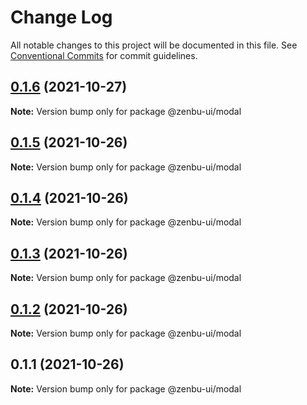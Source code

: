 # Change Log

All notable changes to this project will be documented in this file.
See [Conventional Commits](https://conventionalcommits.org) for commit guidelines.

## [0.1.6](https://github.com/KodepandaID/zenbu-ui/compare/@zenbu-ui/modal@0.1.5...@zenbu-ui/modal@0.1.6) (2021-10-27)

**Note:** Version bump only for package @zenbu-ui/modal





## [0.1.5](https://github.com/KodepandaID/zenbu-ui/compare/@zenbu-ui/modal@0.1.4...@zenbu-ui/modal@0.1.5) (2021-10-26)

**Note:** Version bump only for package @zenbu-ui/modal





## [0.1.4](https://github.com/KodepandaID/zenbu-ui/compare/@zenbu-ui/modal@0.1.3...@zenbu-ui/modal@0.1.4) (2021-10-26)

**Note:** Version bump only for package @zenbu-ui/modal





## [0.1.3](https://github.com/KodepandaID/zenbu-ui/compare/@zenbu-ui/modal@0.1.2...@zenbu-ui/modal@0.1.3) (2021-10-26)

**Note:** Version bump only for package @zenbu-ui/modal





## [0.1.2](https://github.com/KodepandaID/zenbu-ui/compare/@zenbu-ui/modal@0.1.1...@zenbu-ui/modal@0.1.2) (2021-10-26)

**Note:** Version bump only for package @zenbu-ui/modal





## 0.1.1 (2021-10-26)

**Note:** Version bump only for package @zenbu-ui/modal
